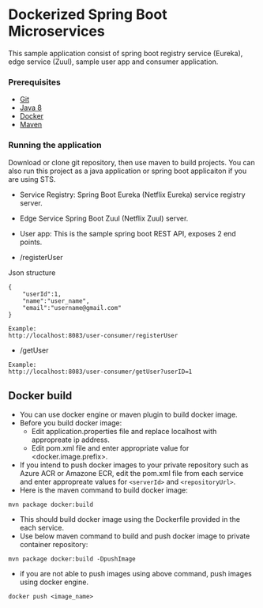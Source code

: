 # Dockerized Spring Boot Microservices

This sample application consist of spring boot registry service (Eureka), edge service (Zuul), sample user app and consumer application. 



### Prerequisites

- [Git](http://git-scm.com/downloads)
- [Java 8](http://www.oracle.com/technetwork/java/javase/downloads/jdk8-downloads-2133151.html)
- [Docker]( https://docs.docker.com/engine/installation/ )
- [Maven](https://maven.apache.org/install.html)

### Running the application

Download or clone git repository, then use maven to build projects. You can also run this project as a java application or spring boot applicaiton if you are using STS. 

- Service Registry:
Spring Boot Eureka (Netflix Eureka) service registry server.
- Edge Service
Spring Boot Zuul (Netflix Zuul) server. 
- User app:
This is the sample spring boot REST API, exposes 2 end points. 

 - /registerUser

Json structure

```
{
	"userId":1,
	"name":"user_name",
	"email":"username@gmail.com"	
}

Example:
http://localhost:8083/user-consumer/registerUser

```
 - /getUser

```
Example:
http://localhost:8083/user-consumer/getUser?userID=1

```

## Docker build

- You can use docker engine or maven plugin to build docker image.
- Before you build docker image:
   - Edit application.properties file and replace localhost with appropreate ip address.
   - Edit pom.xml file and enter appropriate value for <docker.image.prefix>.
- If you intend to push docker images to your private repository such as Azure ACR or Amazone ECR, edit the pom.xml file from each service and enter appropreate values for ```<serverId>``` and  ```<repositoryUrl>```.
- Here is the maven command to build docker image:

```
mvn package docker:build

```
- This should build docker image using the Dockerfile provided in the each service.  
- Use below maven command to build and push docker image to private container repository:

```
mvn package docker:build -DpushImage

```

- if you are not able to push images using above command, push images using docker engine.

```
docker push <image_name>

```